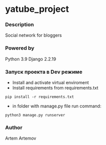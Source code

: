 # yatube_project

### Description
Social network for bloggers

### Powered by
Python 3.9
Django 2.2.19

### Запуск проекта в Dev режиме
- Install and activate virtual enviroment
- Install requirements from requirements.txt
```
pip install -r requirements.txt
``` 
- in folder with manage.py file run command:
```
python3 manage.py runserver
```
### Author
Artem Artemov

